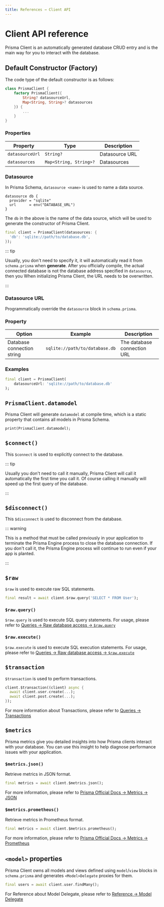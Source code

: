 ```yaml
---
title: References → Client API
---
```


# Client API reference

Prisma Client is an automatically generated database CRUD entry and is the main way for you to interact with the database.

## Default Constructor (Factory)

The code type of the default constructor is as follows:

```dart
class PrismaClient {
    factory PrismaClient({
        String? datasourceUrl,
        Map<String, String>? datasources
    }) {
        ...
    }
}
```

### Properties

| Property        | Type                   | Description    |
| --------------- | ---------------------- | -------------- |
| `datasourceUrl` | `String?`              | Datasource URL |
| `datasources`   | `Map<String, String>?` | Datasources    |

### Datasource

In Prisma Schema, `datasource <name>` is used to name a data source.

```prisma
datasource db {
  provider = "sqlite"
  url      = env("DATABASE_URL")
}
```

The `db` in the above is the name of the data source, which will be used to generate the constructor of Prisma Client.

```dart
final client = PrismaClient(datasources: {
  'db': 'sqlite://path/to/database.db',
});
```

::: tip

Usually, you don't need to specify it, it will automatically read it from `schema.prisma` when **generate**. After you officially compile, the actual connected database is not the database address specified in `datasource`, then you When initializing Prisma Client, the URL needs to be overwritten.

:::

### Datasource URL

Programmatically override the `datasource` block in `schema.prisma`.

### Property

| Option                     | Example                        | Description                 |
| -------------------------- | ------------------------------ | --------------------------- |
| Database connection string | `sqlite://path/to/database.db` | The database connection URL |

### Examples

```dart
final client = PrismaClient(
    datasourceUrl: 'sqlite://path/to/database.db'
);
```

## `PrismaClient.datamodel`

Prisma Client will generate `datamodel` at compile time, which is a static property that contains all models in Prisma Schema.

```dart
print(PrismaClient.datamodel);
```

## `$connect()`

This `$connect` is used to explicitly connect to the database.

::: tip

Usually you don't need to call it manually, Prisma Client will call it automatically the first time you call it. Of course calling it manually will speed up the first query of the database.

:::

## `$disconnect()`

This `$disconnect` is used to disconnect from the database.

::: warning

This is a method that must be called previously in your application to terminate the Prisma Engine process to close the database connection. If you don't call it, the Prisma Engine process will continue to run even if your app is planted.

:::

## `$raw`

`$raw` is used to execute raw SQL statements.

```dart
final result = await client.$raw.query('SELECT * FROM User');
```

### `$raw.query()`

`$raw.query` is used to execute SQL query statements. For usage, please refer to [Queries → Raw database access → `$raw.query`](../queries/raw-database-access.md#rawquery)

### `$raw.execute()`

`$raw.execute` is used to execute SQL execution statements. For usage, please refer to [Queries → Raw database access → `$raw.execute`](../queries/raw-database-access.md#rawexecute)

## `$transaction`

`$transaction` is used to perform transactions.

```dart
client.$transaction((client) async {
  await client.user.create(...);
  await client.post.create(...);
});
```

For more information about Transactions, please refer to [Queries → Transactions](../queries/transactions.md)

## `$metrics`

Prisma metrics give you detailed insights into how Prisma clients interact with your database. You can use this insight to help diagnose performance issues with your application.

### `$metrics.json()`

Retrieve metrics in JSON format.

```dart
final metrics = await client.$metrics.json();
```

For more information, please refer to [Prisma Official Docs → Metrics → JSON](https://www.prisma.io/docs/orm/prisma-client/observability-and-logging/metrics#retrieve-metrics-in-json-format)

### `$metrics.prometheus()`

Retrieve metrics in Prometheus format.

```dart
final metrics = await client.$metrics.prometheus();
```

For more information, please refer to [Prisma Official Docs → Metrics → Prometheus](https://www.prisma.io/docs/orm/prisma-client/observability-and-logging/metrics#retrieve-metrics-in-prometheus-format)

## `<model>` properties

Prisma Client owns all models and views defined using `model`/`view` blocks in `schema.prisma` and generates `<Model>Delegate` proxies for them.

```dart
final users = await client.user.findMany();
```

For Reference about Model Delegate, please refer to [Reference → Model Delegate](model-delegate.md)
